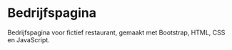 # Bedrijfspagina
Bedrijfspagina voor fictief restaurant, gemaakt met Bootstrap, HTML, CSS en JavaScript.
